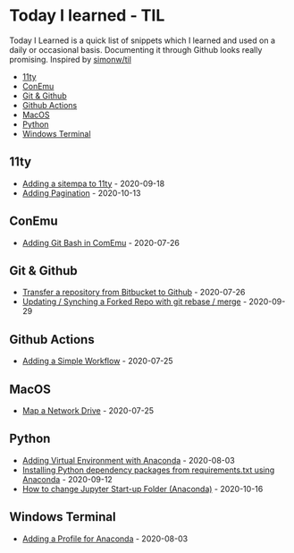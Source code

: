 # Today I learned - TIL
Today I Learned is a quick list of snippets which I learned and used on a daily or occasional basis. Documenting it through Github looks really promising. Inspired by [simonw/til](https://github.com/simonw/til)

- [11ty](#11ty)
- [ConEmu](#comEmu)
- [Git & Github](#github)
- [Github Actions](#github-actions)
- [MacOS](#macos)
- [Python](#python)
- [Windows Terminal](#windows-terminal)


## 11ty
* [Adding a sitempa to 11ty](https://github.com/Akbarsait/todayilearned/blob/master/11ty/adding-a-sitemap.md) - 2020-09-18
* [Adding Pagination](https://github.com/Akbarsait/todayilearned/blob/master/11ty/adding-pagination.md) - 2020-10-13

## ConEmu
* [Adding Git Bash in ComEmu](https://github.com/Akbarsait/todayilearned/blob/master/conemu-utils/adding-gitbash.md) - 2020-07-26

## Git & Github
* [Transfer a repository from Bitbucket to Github](https://github.com/Akbarsait/todayilearned/blob/master/github/transfer-repository-frombitbucket-togithub.md) - 2020-07-26
* [Updating / Synching a Forked Repo with git rebase / merge](https://github.com/Akbarsait/todayilearned/blob/master/github/updating-synching-forked-repowithgit-rebase-merge.md) - 2020-09-29

## Github Actions
* [Adding a Simple Workflow](https://github.com/Akbarsait/todayilearned/blob/master/github-actions/adding-a-simple-workflow.md) - 2020-07-25

## MacOS
* [Map a Network Drive](https://github.com/Akbarsait/todayilearned/blob/master/macos/map-a-network-drive.md) - 2020-07-25

## Python
* [Adding Virtual Environment with Anaconda](https://github.com/Akbarsait/todayilearned/blob/master/python/adding-virtual-environment-anaconda.md) - 2020-08-03
* [Installing Python dependency packages from requirements.txt using  Anaconda](https://github.com/Akbarsait/todayilearned/blob/master/python/installing-python-depencypackage-anaconda.md) - 2020-09-12
* [How to change Jupyter Start-up Folder (Anaconda)](https://github.com/Akbarsait/todayilearned/blob/master/python/howto-change-jupyter-notebook-startup-folder.md) - 2020-10-16

## Windows Terminal
* [Adding a Profile for Anaconda](https://github.com/Akbarsait/todayilearned/blob/master/windows-terminal/adding-profile-for-anaconda.md) - 2020-08-03
